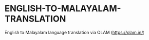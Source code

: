 # ENGLISH-TO-MALAYALAM-TRANSLATION

English to Malayalam language translation via OLAM (https://olam.in/)

